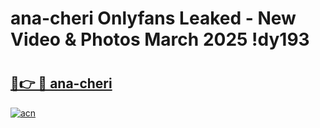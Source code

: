 # ana-cheri Onlyfans Leaked - New Video & Photos March 2025 !dy193

# <h2><a href="https://gsc356.iuczelnia.edu.pl?title=ana-cheri&ref=dy193">🔗👉 🔴 ana-cheri</a></h2>

[![acn](https://github.com/user-attachments/assets/0f9c940e-d8b0-45ae-aac7-cd30a18b3e1c)](https://gsc356.iuczelnia.edu.pl?title=ana-cheri&ref=dy193)

